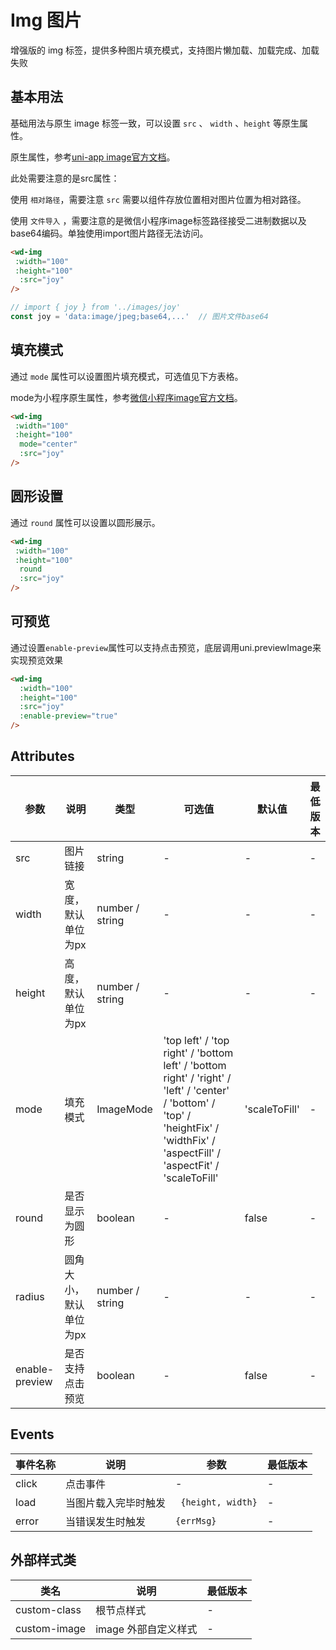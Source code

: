 <frame/>

#  Img 图片

增强版的 img 标签，提供多种图片填充模式，支持图片懒加载、加载完成、加载失败


## 基本用法

基础用法与原生 image 标签一致，可以设置 `src` 、 `width` 、`height` 等原生属性。

原生属性，参考[uni-app image官方文档](https://uniapp.dcloud.net.cn/component/image.html#image)。

此处需要注意的是src属性：

使用 `相对路径`，需要注意 `src` 需要以组件存放位置相对图片位置为相对路径。

使用 `文件导入` ，需要注意的是微信小程序image标签路径接受二进制数据以及base64编码。单独使用import图片路径无法访问。

```html
<wd-img
 :width="100"
 :height="100"
  :src="joy"
/>
```

```typescript
// import { joy } from '../images/joy'
const joy = 'data:image/jpeg;base64,...'  // 图片文件base64
```

## 填充模式

通过 `mode` 属性可以设置图片填充模式，可选值见下方表格。

mode为小程序原生属性，参考[微信小程序image官方文档](https://developers.weixin.qq.com/miniprogram/dev/component/image.html)。

```html
<wd-img
 :width="100"
 :height="100"
  mode="center"
  :src="joy"
/>
```

## 圆形设置

通过 `round` 属性可以设置以圆形展示。

```html
<wd-img
 :width="100"
 :height="100"
  round
  :src="joy"
/>
```

## 可预览

通过设置`enable-preview`属性可以支持点击预览，底层调用uni.previewImage来实现预览效果

```html
<wd-img
  :width="100"
  :height="100"
  :src="joy"
  :enable-preview="true"
/>
```

## Attributes

| 参数 | 说明 | 类型 | 可选值 | 默认值 | 最低版本 |
|-----|------|-----|-------|-------|---------|
| src | 图片链接 | string | - | - | - |
| width | 宽度，默认单位为px | number / string | - | - | - |
| height | 高度，默认单位为px | number / string | - | - | - |
| mode | 填充模式 | ImageMode | 'top left' / 'top right' / 'bottom left' / 'bottom right' / 'right' / 'left' / 'center' / 'bottom' / 'top' / 'heightFix' / 'widthFix' / 'aspectFill' / 'aspectFit' / 'scaleToFill' | 'scaleToFill' | - |
| round | 是否显示为圆形 | boolean | - | false | - |
| radius | 圆角大小，默认单位为px | number / string | - | - | - |
| enable-preview | 是否支持点击预览 | boolean | - | false | - |

## Events

| 事件名称 | 说明 | 参数 | 最低版本 |
|---------|-----|-----|---------|
| click | 点击事件 | - | - |
| load | 当图片载入完毕时触发 | ` {height, width}` | - |
| error | 当错误发生时触发 | `{errMsg}` | - |

## 外部样式类

| 类名 | 说明 | 最低版本 |
|-----|------|--------|
| custom-class | 根节点样式 | - |
| custom-image| image 外部自定义样式 | - |
